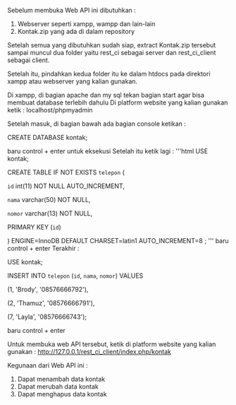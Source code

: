 Sebelum membuka Web API ini dibutuhkan :

1. Webserver seperti xampp, wampp dan lain-lain
2. Kontak.zip yang ada di dalam repository

Setelah semua yang dibutuhkan sudah siap, extract Kontak.zip tersebut 
sampai muncul dua folder yaitu rest_ci sebagai server dan rest_ci_client sebagai client.

Setelah itu, pindahkan kedua folder itu ke dalam htdocs pada direktori xampp atau webserver yang kalian gunakan.

Di xampp, di bagian apache dan my sql tekan bagian start agar bisa membuat database terlebih dahulu
Di platform website yang kalian gunakan ketik : localhost/phpmyadmin

Setelah masuk, di bagian bawah ada bagian console ketikan :

CREATE DATABASE kontak;

baru control + enter untuk eksekusi
Setelah itu ketik lagi :
'''html
USE kontak;

CREATE TABLE IF NOT EXISTS `telepon` (

  `id` int(11) NOT NULL AUTO_INCREMENT,

  `nama` varchar(50) NOT NULL,

  `nomor` varchar(13) NOT NULL,

  PRIMARY KEY (`id`)

) ENGINE=InnoDB  DEFAULT CHARSET=latin1 AUTO_INCREMENT=8 ;
'''
baru control + enter 
Terakhir :

USE kontak;

INSERT INTO `telepon` (`id`, `nama`, `nomor`) VALUES

(1, 'Brody', '08576666792'),

(2, 'Thamuz', '08576666791'),

(7, 'Layla', '08576666743');

baru control + enter

Untuk membuka web API tersebut, ketik di platform website yang kalian gunakan :
http://127.0.0.1/rest_ci_client/index.php/kontak

Kegunaan dari Web API ini :

1. Dapat menambah data kontak
2. Dapat merubah data kontak
3. Dapat menghapus data kontak
